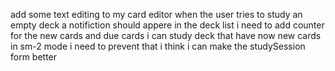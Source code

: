 add some text editing to my card editor
when the user tries to study an empty deck a notifiction should appere
in the deck list i need to add counter for the new cards and due cards
i can study deck that have now new cards in sm-2 mode i need to prevent that
i think i can make the studySession form better
